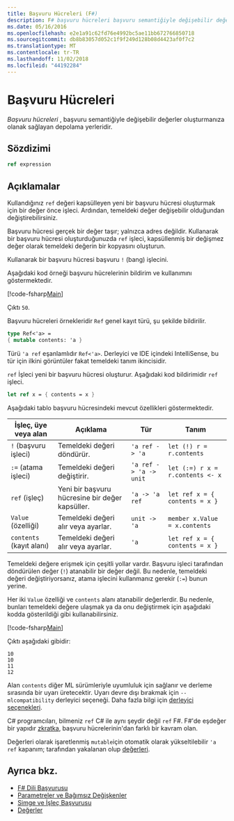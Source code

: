 ```yaml
---
title: Başvuru Hücreleri (F#)
description: F# başvuru hücreleri başvuru semantiğiyle değişebilir değerler oluşturmanıza olanak tanıyan depolama konumları nasıl olduğunu öğrenin.
ms.date: 05/16/2016
ms.openlocfilehash: e2e1a91c62fd76e4992bc5ae11bb672766850718
ms.sourcegitcommit: db8b83057d052c1f9f249d128b08d4423af0f7c2
ms.translationtype: MT
ms.contentlocale: tr-TR
ms.lasthandoff: 11/02/2018
ms.locfileid: "44192284"
---
```

# <a name="reference-cells"></a>Başvuru Hücreleri

*Başvuru hücreleri* , başvuru semantiğiyle değişebilir değerler oluşturmanıza olanak sağlayan depolama yerleridir.

## <a name="syntax"></a>Sözdizimi

```fsharp
ref expression
```

## <a name="remarks"></a>Açıklamalar

Kullandığınız `ref` değeri kapsülleyen yeni bir başvuru hücresi oluşturmak için bir değer önce işleci. Ardından, temeldeki değer değişebilir olduğundan değiştirebilirsiniz.

Başvuru hücresi gerçek bir değer taşır; yalnızca adres değildir. Kullanarak bir başvuru hücresi oluşturduğunuzda `ref` işleci, kapsüllenmiş bir değişmez değer olarak temeldeki değerin bir kopyasını oluşturun.

Kullanarak bir başvuru hücresi başvuru `!` (bang) işlecini.

Aşağıdaki kod örneği başvuru hücrelerinin bildirim ve kullanımını göstermektedir.

[!code-fsharp[Main](../../../samples/snippets/fsharp/lang-ref-1/snippet2201.fs)]

Çıktı `50`.

Başvuru hücreleri örnekleridir `Ref` genel kayıt türü, şu şekilde bildirilir.

```fsharp
type Ref<'a> =
{ mutable contents: 'a }
```

Türü `'a ref` eşanlamlıdır `Ref<'a>`. Derleyici ve IDE içindeki IntelliSense, bu tür için ilkini görüntüler fakat temeldeki tanım ikincisidir.

`ref` İşleci yeni bir başvuru hücresi oluşturur. Aşağıdaki kod bildirimidir `ref` işleci.

```fsharp
let ref x = { contents = x }
```

Aşağıdaki tablo başvuru hücresindeki mevcut özellikleri göstermektedir.

|İşleç, üye veya alan|Açıklama|Tür|Tanım|
|--------------------------|-----------|----|----------|
|`!` (başvuru işleci)|Temeldeki değeri döndürür.|`'a ref -> 'a`|`let (!) r = r.contents`|
|`:=` (atama işleci)|Temeldeki değeri değiştirir.|`'a ref -> 'a -> unit`|`let (:=) r x = r.contents <- x`|
|`ref` (işleç)|Yeni bir başvuru hücresine bir değer kapsüller.|`'a -> 'a ref`|`let ref x = { contents = x }`|
|`Value` (özelliği)|Temeldeki değeri alır veya ayarlar.|`unit -> 'a`|`member x.Value = x.contents`|
|`contents` (kayıt alanı)|Temeldeki değeri alır veya ayarlar.|`'a`|`let ref x = { contents = x }`|
Temeldeki değere erişmek için çeşitli yollar vardır. Başvuru işleci tarafından döndürülen değer (`!`) atanabilir bir değer değil. Bu nedenle, temeldeki değeri değiştiriyorsanız, atama işlecini kullanmanız gerekir (`:=`) bunun yerine.

Her iki `Value` özelliği ve `contents` alanı atanabilir değerlerdir. Bu nedenle, bunları temeldeki değere ulaşmak ya da onu değiştirmek için aşağıdaki kodda gösterildiği gibi kullanabilirsiniz.

[!code-fsharp[Main](../../../samples/snippets/fsharp/lang-ref-1/snippet2203.fs)]

Çıktı aşağıdaki gibidir:

```
10
10
11
12
```

Alan `contents` diğer ML sürümleriyle uyumluluk için sağlanır ve derleme sırasında bir uyarı üretecektir. Uyarı devre dışı bırakmak için `--mlcompatibility` derleyici seçeneği. Daha fazla bilgi için [derleyici seçenekleri](compiler-options.md).

C# programcıları, bilmeniz `ref` C# ile aynı şeydir değil `ref` F#. F#'de eşdeğer bir yapıdır [zkratka](byrefs.md), başvuru hücrelerinin'dan farklı bir kavram olan.

Değerleri olarak işaretlenmiş `mutable`için otomatik olarak yükseltilebilir `'a ref` kapanım; tarafından yakalanan olup [değerleri](values/index.md).

## <a name="see-also"></a>Ayrıca bkz.

- [F# Dili Başvurusu](index.md)
- [Parametreler ve Bağımsız Değişkenler](parameters-and-arguments.md)
- [Simge ve İşleç Başvurusu](symbol-and-operator-reference/index.md)
- [Değerler](values/index.md)
